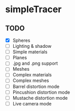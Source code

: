 # simpleTracer

## TODO
 * [X] Spheres
 * [ ] Lighting & shadow
 * [ ] Simple materials
 * [ ] Planes
 * [ ] .jpg and .png support
 * [ ] Meshes
 * [ ] Complex materials
 * [ ] Complex meshes
 * [ ] Barrel distortion mode
 * [ ] Pincushion distortion mode
 * [ ] Mustache distortion mode
 * [ ] Live camera mode